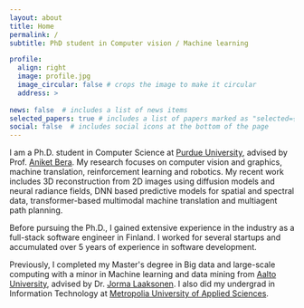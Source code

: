 ```yaml
---
layout: about
title: Home
permalink: /
subtitle: PhD student in Computer vision / Machine learning

profile:
  align: right
  image: profile.jpg
  image_circular: false # crops the image to make it circular
  address: >
    
news: false  # includes a list of news items
selected_papers: true # includes a list of papers marked as "selected={true}"
social: false  # includes social icons at the bottom of the page
---
```


I am a Ph.D. student in Computer Science at [Purdue University](https://www.cs.purdue.edu/), advised by Prof. [Aniket Bera](https://www.cs.purdue.edu/homes/ab/). My research focuses on computer vision and graphics, machine translation, reinforcement learning and robotics. My recent work includes 3D reconstruction from 2D images using diffusion models and neural radiance fields, DNN based predictive models for spatial and spectral data, transformer-based multimodal machine translation and multiagent path planning.

Before pursuing the Ph.D., I gained extensive experience in the industry as a full-stack software engineer in Finland. I worked for several startups and accumulated over 5 years of experience in software development. 

Previously, I completed my Master's degree in Big data and large-scale computing with a minor in Machine learning and data mining from [Aalto University](https://www.aalto.fi/en/department-of-computer-science), advised by Dr. [Jorma Laaksonen](https://people.aalto.fi/jorma.laaksonen). I also did my undergrad in Information Technology at [Metropolia University of Applied Sciences](https://www.metropolia.fi/en).